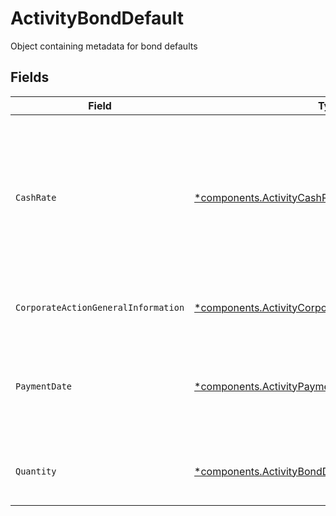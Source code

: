 # ActivityBondDefault

Object containing metadata for bond defaults


## Fields

| Field                                                                                                                            | Type                                                                                                                             | Required                                                                                                                         | Description                                                                                                                      | Example                                                                                                                          |
| -------------------------------------------------------------------------------------------------------------------------------- | -------------------------------------------------------------------------------------------------------------------------------- | -------------------------------------------------------------------------------------------------------------------------------- | -------------------------------------------------------------------------------------------------------------------------------- | -------------------------------------------------------------------------------------------------------------------------------- |
| `CashRate`                                                                                                                       | [*components.ActivityCashRate](../../models/components/activitycashrate.md)                                                      | :heavy_minus_sign:                                                                                                               | The rate (raw value, not a percentage, example: 50% will be .5 in this field) at which cash will be disbursed to the shareholder | {<br/>"value": "0.25"<br/>}                                                                                                      |
| `CorporateActionGeneralInformation`                                                                                              | [*components.ActivityCorporateActionGeneralInformation](../../models/components/activitycorporateactiongeneralinformation.md)    | :heavy_minus_sign:                                                                                                               | Common fields for corporate actions                                                                                              |                                                                                                                                  |
| `PaymentDate`                                                                                                                    | [*components.ActivityPaymentDate](../../models/components/activitypaymentdate.md)                                                | :heavy_minus_sign:                                                                                                               | The anticipated payment date at the depository                                                                                   | {<br/>"day": 14,<br/>"month": 5,<br/>"year": 2024<br/>}                                                                          |
| `Quantity`                                                                                                                       | [*components.ActivityBondDefaultQuantity](../../models/components/activitybonddefaultquantity.md)                                | :heavy_minus_sign:                                                                                                               | Corresponds to the position's trade quantity                                                                                     | {<br/>"value": "100.00"<br/>}                                                                                                    |